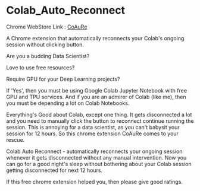 # Colab_Auto_Reconnect

Chrome WebStore Link : [CoAuRe](https://chrome.google.com/webstore/detail/colab-auto-reconnect/nbcihfbfamjlfiopdcemmohoojdecjid)

A Chrome extension that automatically reconnects your Colab's ongoing session without clicking button.

Are you a budding Data Scientist? 

Love to use free resources? 

Require GPU for your Deep Learning projects? 

If 'Yes', then you must be using Google Colab Jupyter Notebook with free GPU and TPU services. And if you are an admirer of Colab (like me), then you must be depending a lot on Colab Notebooks. 

Everything's Good about Colab, except one thing. It gets disconnected a lot and you need to manually click the button to reconnect continue running the session. This is annoying for a data scientist, as you can't babysit your session for 12 hours. So this chrome extension CoAuRe comes to your rescue.

Colab Auto Reconnect - automatically reconnects your ongoing session whenever it gets disconnected without any manual intervention. Now you can go for a good night's sleep without bothering about your Colab session getting disconnected for next 12 hours. 

If this free chrome extension helped you, then please give good ratings.
